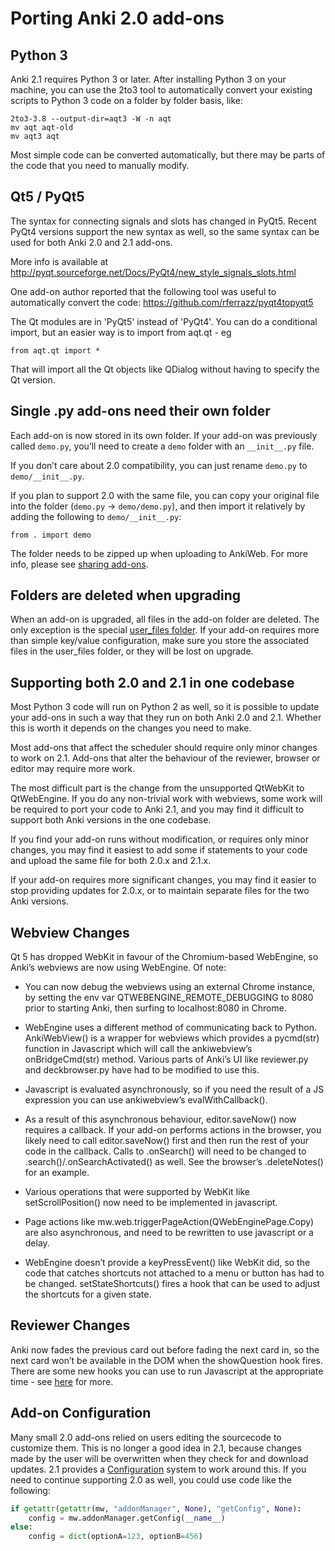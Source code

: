 # Porting Anki 2.0 add-ons

<!-- toc -->

## Python 3

Anki 2.1 requires Python 3 or later. After installing Python 3 on your machine, you can use the 2to3 tool to automatically convert your existing scripts to Python 3 code on a folder by folder basis, like:

    2to3-3.8 --output-dir=aqt3 -W -n aqt
    mv aqt aqt-old
    mv aqt3 aqt

Most simple code can be converted automatically, but there may be parts of the code that you need to manually modify.

## Qt5 / PyQt5

The syntax for connecting signals and slots has changed in PyQt5. Recent PyQt4 versions support the new syntax as well, so the same syntax can be used for both Anki 2.0 and 2.1 add-ons.

More info is available at <http://pyqt.sourceforge.net/Docs/PyQt4/new_style_signals_slots.html>

One add-on author reported that the following tool was useful to automatically convert the code:
<https://github.com/rferrazz/pyqt4topyqt5>

The Qt modules are in 'PyQt5' instead of 'PyQt4'. You can do a conditional import, but an easier way is to import from aqt.qt - eg

    from aqt.qt import *

That will import all the Qt objects like QDialog without having to specify the Qt version.

## Single .py add-ons need their own folder

Each add-on is now stored in its own folder. If your add-on was previously called `demo.py`, you’ll need to create a `demo` folder with an `__init__.py` file.

If you don’t care about 2.0 compatibility, you can just rename `demo.py` to `demo/__init__.py`.

If you plan to support 2.0 with the same file, you can copy your original file into the folder (`demo.py` → `demo/demo.py`), and then import it relatively by adding the following to `demo/__init__.py`:

    from . import demo

The folder needs to be zipped up when uploading to AnkiWeb. For more info, please see [sharing add-ons](sharing.md).

## Folders are deleted when upgrading

When an add-on is upgraded, all files in the add-on folder are deleted. The only exception is the special [user\_files folder](addon-config.md#user-files). If your add-on requires more than simple key/value configuration, make sure you store the associated files in the user\_files folder, or they will be lost on upgrade.

## Supporting both 2.0 and 2.1 in one codebase

Most Python 3 code will run on Python 2 as well, so it is possible to update your add-ons in such a way that they run on both Anki 2.0 and 2.1. Whether this is worth it depends on the changes you need to make.

Most add-ons that affect the scheduler should require only minor changes to work on 2.1. Add-ons that alter the behaviour of the reviewer, browser or editor may require more work.

The most difficult part is the change from the unsupported QtWebKit to QtWebEngine. If you do any non-trivial work with webviews, some work will be required to port your code to Anki 2.1, and you may find it difficult to support both Anki versions in the one codebase.

If you find your add-on runs without modification, or requires only minor changes, you may find it easiest to add some if statements to your code and upload the same file for both 2.0.x and 2.1.x.

If your add-on requires more significant changes, you may find it easier to stop providing updates for 2.0.x, or to maintain separate files for the two Anki versions.

## Webview Changes

Qt 5 has dropped WebKit in favour of the Chromium-based WebEngine, so Anki’s webviews are now using WebEngine. Of note:

-   You can now debug the webviews using an external Chrome instance, by setting the env var QTWEBENGINE\_REMOTE\_DEBUGGING to 8080 prior to starting Anki, then surfing to localhost:8080 in Chrome.

-   WebEngine uses a different method of communicating back to Python. AnkiWebView() is a wrapper for webviews which provides a pycmd(str) function in Javascript which will call the ankiwebview’s onBridgeCmd(str) method. Various parts of Anki’s UI like reviewer.py and deckbrowser.py have had to be modified to use this.

-   Javascript is evaluated asynchronously, so if you need the result of a JS expression you can use ankiwebview’s evalWithCallback().

-   As a result of this asynchronous behaviour, editor.saveNow() now requires a callback. If your add-on performs actions in the browser, you likely need to call editor.saveNow() first and then run the rest of your code in the callback. Calls to .onSearch() will need to be changed to .search()/.onSearchActivated() as well. See the browser’s .deleteNotes() for an example.

-   Various operations that were supported by WebKit like setScrollPosition() now need to be implemented in javascript.

-   Page actions like mw.web.triggerPageAction(QWebEnginePage.Copy) are also asynchronous, and need to be rewritten to use javascript or a delay.

-   WebEngine doesn’t provide a keyPressEvent() like WebKit did, so the code that catches shortcuts not attached to a menu or button has had to be changed. setStateShortcuts() fires a hook that can be used to adjust the shortcuts for a given state.

## Reviewer Changes

Anki now fades the previous card out before fading the next card in, so the next card won’t be available in the DOM when the showQuestion hook fires. There are some new hooks you can use to run Javascript at the appropriate time - see [here](reviewer-javascript.md) for more.

## Add-on Configuration

Many small 2.0 add-ons relied on users editing the sourcecode to customize them. This is no longer a good idea in 2.1, because changes made by the user will be overwritten when they check for and download updates. 2.1 provides a [Configuration](addon-config.md#config-json) system to work around this. If you need to continue supporting 2.0 as well, you could use code like the following:

```python
if getattr(getattr(mw, "addonManager", None), "getConfig", None):
    config = mw.addonManager.getConfig(__name__)
else:
    config = dict(optionA=123, optionB=456)
```
